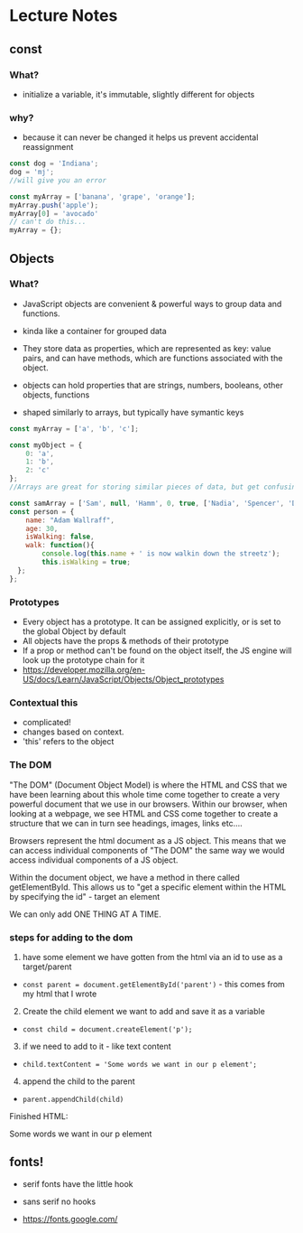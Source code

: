# Lecture Notes

<!-- google fonts -->

## const
### What?
- initialize a variable, it's immutable, slightly different for objects

### why?
- because it can never be changed it helps us prevent accidental reassignment

``` js
const dog = 'Indiana';
dog = 'mj';
//will give you an error

const myArray = ['banana', 'grape', 'orange'];
myArray.push('apple');
myArray[0] = 'avocado'
// can't do this...
myArray = {};
```

## Objects
### What?
- JavaScript objects are convenient & powerful ways to group data and functions. 
- kinda like a container for grouped data
- They store data as properties, which are represented as key: value pairs, and can have methods, which are functions associated with the object.
- objects can hold properties that are strings, numbers, booleans, other objects, functions

- shaped similarly to arrays, but typically have symantic keys

``` javaScript
const myArray = ['a', 'b', 'c'];

const myObject = {
	0: 'a',
	1: 'b',
	2: 'c'
};
//Arrays are great for storing similar pieces of data, but get confusing if they contain mixed data.

const samArray = ['Sam', null, 'Hamm', 0, true, ['Nadia', 'Spencer', 'Dan']];
const person = {
	name: "Adam Wallraff",
	age: 30,
	isWalking: false,
	walk: function(){
		console.log(this.name + ' is now walkin down the streetz');
		this.isWalking = true;
  };
};
```

### Prototypes
- Every object has a prototype. It can be assigned explicitly, or is set to the global Object by default
- All objects have the props & methods of their prototype
- If a prop or method can't be found on the object itself, the JS engine will look up the prototype chain for it
- https://developer.mozilla.org/en-US/docs/Learn/JavaScript/Objects/Object_prototypes

### Contextual this
- complicated!
- changes based on context.
- 'this' refers to the object

### The DOM
"The DOM" (Document Object Model) is where the HTML and CSS that we have been learning about this whole time come together to create a very powerful document that we use in our browsers. Within our browser, when looking at a webpage, we see HTML and CSS come together to create a structure that we can in turn see headings, images, links etc....

Browsers represent the html document as a JS object. This means that we can access individual components of "The DOM" the same way we would access individual components of a JS object.

Within the document object, we have a method in there called getElementById. This allows us to "get a specific element within the HTML by specifying the id" - target an element

We can only add ONE THING AT A TIME.

### steps for adding to the dom

1. have some element we have gotten from the html via an id to use as a target/parent
  - `const parent = document.getElementById('parent')` - this comes from my html that I wrote
2. Create the child element we want to add and save it as a variable
  - `const child = document.createElement('p');`
3. if we need to add to it - like text content
  - `child.textContent = 'Some words we want in our p element';`
4. append the child to the parent
  - `parent.appendChild(child)`

Finished HTML:

<div id="parent">
  <p>Some words we want in our p element</p>
</div>

## fonts!
- serif fonts have the little hook
- sans serif no hooks

- https://fonts.google.com/

